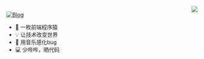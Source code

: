 <img align="right" src="https://github-readme-stats.vercel.app/api?username=gengjian1203&show_icons=true&icon_color=CE1D2D&text_color=718096&bg_color=ffffff&hide_title=true" />

[![Blog](https://img.shields.io/badge/Blog-v1.0.1-blue.svg)](https://gengjian1203.github.io/)

- 🐒 一枚前端程序猿
- 💡 让技术改变世界
- 🎵 用音乐感化bug
- 💻 少哔哔，晒代码
